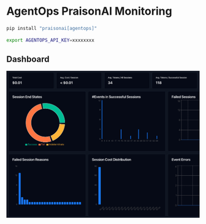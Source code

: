 # AgentOps PraisonAI Monitoring

```bash
pip install "praisonai[agentops]"
```

```bash
export AGENTOPS_API_KEY=xxxxxxxx
```

## Dashboard

![PraisonAI AgentOps Monitoring](../images/praisonai-agentops-monitoring.png)